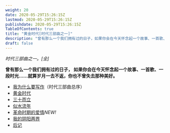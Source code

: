 ```yaml
---
weight: 20
date: 2020-05-29T15:26:15Z
lastmod: 2020-05-29T15:26:15Z
publishdate: 2020-05-29T15:26:15Z
TableOfContents: true
title: "黄金时代[时代三部曲之一]"
description: "曾有那么一个我们拥有过的日子，如果你会在今天怀念起一个故事、一首歌、一段时光……就算岁月一去不返，你也不曾失去那种美好。"
draft: false
---
```


*时代三部曲之一。[全]*

**曾有那么一个我们拥有过的日子， 如果你会在今天怀念起一个故事、一首歌、一段时光……就算岁月一去不返，你也不曾失去那种美好。**

- [我为什么要写作](timetop/)（时代三部曲总序）
- [黄金时代](gold/)
- [三十而立](thirty/)
- [似水流年](timegoesby/)
- [革命时期的爱情](geming/)*NEW!*
- [我的阴阳两界](yinyang/)
- [后记](postscript/)